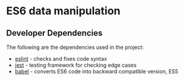 # ES6 data manipulation

## Developer Dependencies
The following are the dependencies used in the project:
* [eslint](https://eslint.org/) - checks and fixes code syntax
* [jest](https://jestjs.io/docs/getting-started) - testing framework for checking edge cases
* [babel](https://babeljs.io/) - converts ES6 code into backward compatible version, ES5
